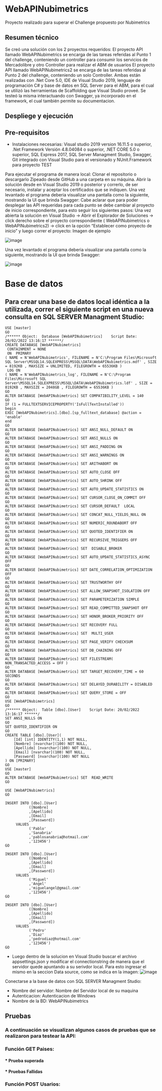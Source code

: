 # WebAPINubimetrics
Proyecto realizado para superar el Challenge propuesto por Nubimetrics

## Resumen técnico

Se creó una solución con los 2 proyectos requeridos:
El proyecto API llamado WebAPINubimetrics se encarga de las tareas referidas al Punto 1 del challenge, conteniendo un controller para consumir los servicios de Mercadolibre y otro Controller para realizar el ABM de usuarios 
El proyecto API llamado WebAPINubimetrics2 se encarga de las tareas referidas al Punto 2 del challenge, conteniendo un solo Controller.
Ambas están realizadas con .Net Core 5.0, IDE de Visual Studio 2019, lenguaje de programación C# y base de datos en SQL Server para el ABM, para el cual se utilizó las herramientas de Scaffolding que Visual Studio proveé. Se testeó la misma interactuando con Swagger, ya incorporado en el framework, el cual también permite su documentacion. 

## Despliege y ejecución

## Pre-requisitos
* Instalaciones necesarias: Visual studio 2019 version 16.11.5 o superior, .Net Framework Versión 4.8.04084 o superior, .NET CORE 5.0 o superior, SQL Express 2017, SQL Server Managment Studio, Swagger, Git integrado con Visual Studio para el versionado y NUnit.Framework para proyecto TEST

Para ejecutar el programa de manera local: Clonar el repositorio o descargarlo Zipeado desde GitHub a una carpeta en su máquina. Abrir la solución desde en Visual Studio 2019 o posterior y correrlo, de ser necesario, instalar y aceptar los certificados que se indiquen. Una vez levantado el programa deberia visualizar una pantalla como la siguiente, mostrando la UI que brinda Swagger:
Cabe aclarar que para poder desplegar las API requeridas para cada punto se debe cambiar al proyecto de inicio correspondiente, para esto seguir los siguientes pasos: 
Una vez abierta la solución en Visual Studio -> Abrir el Explorador de Soluciones -> click derecho sobre el proyecto correspondiente (  WebAPINubimetrics o WebAPINubimetrics2) -> click en la opción “Establecer como proyecto de inicio” y luego correr el proyecto:
Imagen de ejemplo

![image](https://user-images.githubusercontent.com/32108894/154866381-24473d3a-9893-4d77-b2c6-71ebe8991d14.png)

Una vez levantado el programa deberia visualizar una pantalla como la siguiente, mostrando la UI que brinda Swagger:

![image](https://user-images.githubusercontent.com/32108894/154866457-3ba0979a-6f4f-401e-b404-86a1eb578498.png)

# Base de datos

## Para crear una base de datos local idéntica a la utilizada, correr el siguiente script en una nueva consulta en SQL SERVER Managment Studio:

```
USE [master]
GO
/****** Object:  Database [WebAPINubimetrics]    Script Date: 20/02/2022 13:16:17 ******/
CREATE DATABASE [WebAPINubimetrics]
 CONTAINMENT = NONE
 ON  PRIMARY 
( NAME = N'WebAPINubimetrics', FILENAME = N'C:\Program Files\Microsoft SQL Server\MSSQL14.SQLEXPRESS\MSSQL\DATA\WebAPINubimetrics.mdf' , SIZE = 8192KB , MAXSIZE = UNLIMITED, FILEGROWTH = 65536KB )
 LOG ON 
( NAME = N'WebAPINubimetrics_log', FILENAME = N'C:\Program Files\Microsoft SQL Server\MSSQL14.SQLEXPRESS\MSSQL\DATA\WebAPINubimetrics.ldf' , SIZE = 8192KB , MAXSIZE = 2048GB , FILEGROWTH = 65536KB )
GO
ALTER DATABASE [WebAPINubimetrics] SET COMPATIBILITY_LEVEL = 140
GO
IF (1 = FULLTEXTSERVICEPROPERTY('IsFullTextInstalled'))
begin
EXEC [WebAPINubimetrics].[dbo].[sp_fulltext_database] @action = 'enable'
end
GO
ALTER DATABASE [WebAPINubimetrics] SET ANSI_NULL_DEFAULT ON 
GO
ALTER DATABASE [WebAPINubimetrics] SET ANSI_NULLS ON 
GO
ALTER DATABASE [WebAPINubimetrics] SET ANSI_PADDING ON 
GO
ALTER DATABASE [WebAPINubimetrics] SET ANSI_WARNINGS ON 
GO
ALTER DATABASE [WebAPINubimetrics] SET ARITHABORT ON 
GO
ALTER DATABASE [WebAPINubimetrics] SET AUTO_CLOSE OFF 
GO
ALTER DATABASE [WebAPINubimetrics] SET AUTO_SHRINK OFF 
GO
ALTER DATABASE [WebAPINubimetrics] SET AUTO_UPDATE_STATISTICS ON 
GO
ALTER DATABASE [WebAPINubimetrics] SET CURSOR_CLOSE_ON_COMMIT OFF 
GO
ALTER DATABASE [WebAPINubimetrics] SET CURSOR_DEFAULT  LOCAL 
GO
ALTER DATABASE [WebAPINubimetrics] SET CONCAT_NULL_YIELDS_NULL ON 
GO
ALTER DATABASE [WebAPINubimetrics] SET NUMERIC_ROUNDABORT OFF 
GO
ALTER DATABASE [WebAPINubimetrics] SET QUOTED_IDENTIFIER ON 
GO
ALTER DATABASE [WebAPINubimetrics] SET RECURSIVE_TRIGGERS OFF 
GO
ALTER DATABASE [WebAPINubimetrics] SET  DISABLE_BROKER 
GO
ALTER DATABASE [WebAPINubimetrics] SET AUTO_UPDATE_STATISTICS_ASYNC OFF 
GO
ALTER DATABASE [WebAPINubimetrics] SET DATE_CORRELATION_OPTIMIZATION OFF 
GO
ALTER DATABASE [WebAPINubimetrics] SET TRUSTWORTHY OFF 
GO
ALTER DATABASE [WebAPINubimetrics] SET ALLOW_SNAPSHOT_ISOLATION OFF 
GO
ALTER DATABASE [WebAPINubimetrics] SET PARAMETERIZATION SIMPLE 
GO
ALTER DATABASE [WebAPINubimetrics] SET READ_COMMITTED_SNAPSHOT OFF 
GO
ALTER DATABASE [WebAPINubimetrics] SET HONOR_BROKER_PRIORITY OFF 
GO
ALTER DATABASE [WebAPINubimetrics] SET RECOVERY FULL 
GO
ALTER DATABASE [WebAPINubimetrics] SET  MULTI_USER 
GO
ALTER DATABASE [WebAPINubimetrics] SET PAGE_VERIFY CHECKSUM  
GO
ALTER DATABASE [WebAPINubimetrics] SET DB_CHAINING OFF 
GO
ALTER DATABASE [WebAPINubimetrics] SET FILESTREAM( NON_TRANSACTED_ACCESS = OFF ) 
GO
ALTER DATABASE [WebAPINubimetrics] SET TARGET_RECOVERY_TIME = 60 SECONDS 
GO
ALTER DATABASE [WebAPINubimetrics] SET DELAYED_DURABILITY = DISABLED 
GO
ALTER DATABASE [WebAPINubimetrics] SET QUERY_STORE = OFF
GO
USE [WebAPINubimetrics]
GO
/****** Object:  Table [dbo].[User]    Script Date: 20/02/2022 13:16:17 ******/
SET ANSI_NULLS ON
GO
SET QUOTED_IDENTIFIER ON
GO
CREATE TABLE [dbo].[User](
	[Id] [int] IDENTITY(1,1) NOT NULL,
	[Nombre] [nvarchar](100) NOT NULL,
	[Apellido] [nvarchar](100) NOT NULL,
	[Email] [nvarchar](100) NOT NULL,
	[Password] [nvarchar](100) NOT NULL
) ON [PRIMARY]
GO
USE [master]
GO
ALTER DATABASE [WebAPINubimetrics] SET  READ_WRITE 
GO

USE [WebAPINubimetrics]
GO

INSERT INTO [dbo].[User]
           ([Nombre]
           ,[Apellido]
           ,[Email]
           ,[Password])
     VALUES
           ('Pablo'
           ,'Sanabria'
           ,'pablosanabria@hotmail.com'	
           ,'123456')
GO

INSERT INTO [dbo].[User]
           ([Nombre]
           ,[Apellido]
           ,[Email]
           ,[Password])
     VALUES
           ('Miguel'
           ,'Angel'	
           ,'miguelangel@gmail.com'	
           ,'123456')
GO

INSERT INTO [dbo].[User]
           ([Nombre]
           ,[Apellido]
           ,[Email]
           ,[Password])
     VALUES
           ('Pedro'
           ,'Diaz'	
           ,'pedrodiaz@hotmail.com'	
           ,'123456')
GO

```
* Luego dentro de la solucion en Visual Studio buscar el archivo appsettings.json y modificar el connectionstring de manera que el servidor quede apuntando a su serivdor local. Para esto ingresar el mismo en la seccion Data source, como se indica en la imagen:
![image](https://user-images.githubusercontent.com/32108894/154866831-075d4cde-711c-40e7-aae5-9859a8c62b22.png)

Conectarse a la base de datos con SQL SERVER Managment Studio:

* Nombre del servidor: Nombre del Servidor local de su maquina
* Autenticacion: Autenticacion de Windows
* Nombre de la BD:  WebAPINubimetrics


## Pruebas
### A continuación se visualizan algunos casos de pruebas que se realizaron para testear la API:

### Función GET Paises:

#### *	Prueba superada

#### * Pruebas Fallidas

### Función POST Usarios:


